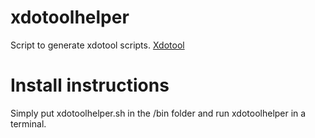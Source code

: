 # xdotoolhelper
Script to generate xdotool scripts. [Xdotool](https://github.com/jordansissel/xdotool)

# Install instructions
Simply put xdotoolhelper.sh in the /bin folder and run xdotoolhelper in a terminal.
